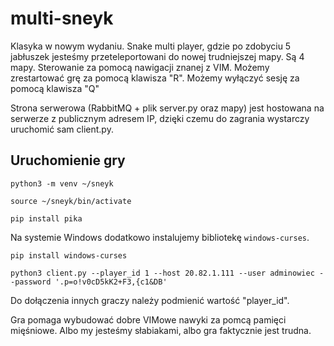 # multi-sneyk

Klasyka w nowym wydaniu. Snake multi player, gdzie po zdobyciu 5 jabłuszek jesteśmy przeteleportowani do nowej trudniejszej mapy. 
Są 4 mapy. 
Sterowanie za pomocą nawigacji znanej z VIM.
Możemy zrestartować grę za pomocą klawisza "R".
Możemy wyłączyć sesję za pomocą klawisza "Q"

Strona serwerowa (RabbitMQ + plik server.py oraz mapy) jest hostowana na serwerze z publicznym adresem IP, dzięki czemu do zagrania wystarczy uruchomić sam client.py.


## Uruchomienie gry

`python3 -m venv ~/sneyk`

`source ~/sneyk/bin/activate`

`pip install pika`

Na systemie Windows dodatkowo instalujemy bibliotekę `windows-curses`.

`pip install windows-curses`

`python3 client.py --player_id 1 --host 20.82.1.111 --user adminowiec --password '.p=o!v0cD5kK2+F3,{c1&DB'`

Do dołączenia innych graczy należy podmienić wartość "player_id".

Gra pomaga wybudować dobre VIMowe nawyki za pomcą pamięci mięśniowe. 
Albo my jesteśmy słabiakami, albo gra faktycznie jest trudna.
